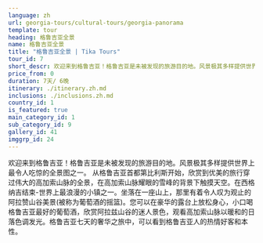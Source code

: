 ```yaml
---
language: zh
url: georgia-tours/cultural-tours/georgia-panorama
template: tour
heading: 格鲁吉亚全景
name: 格鲁吉亚全景
title: "格鲁吉亚全景 | Tika Tours"
tour_id: 7
short_descr: 欢迎来到格鲁吉亚！格鲁吉亚是未被发现的旅游目的地。风景极其多样提供世界上最令人吃惊的全景图之一。
price_from: 0
duration: 7天/ 6晚
itinerary: ./itinerary.zh.md
inclusions: ./inclusions.zh.md
country_id: 1
is_featured: true
main_category_id: 1
sub_category_id: 9
gallery_id: 41
imggrp_id: 24
---
```

欢迎来到格鲁吉亚！格鲁吉亚是未被发现的旅游目的地。风景极其多样提供世界上最令人吃惊的全景图之一。
从格鲁吉亚首都第比利斯开始，欣赏到优美的旅行穿过伟大的高加索山脉的全景，在高加索山脉耀眼的雪峰的背景下触摸天空。在西格纳吉结束-世界上最浪漫的小镇之一。坐落在一座山上，那里有着令人叹为观止的阿拉赞山谷美景(被称为葡萄酒的摇篮)。您可以在豪华的露台上放松身心，小口喝格鲁吉亚最好的葡萄酒，欣赏阿拉兹山谷的迷人景色，观看高加索山脉以暖和的日落色调发光。格鲁吉亚七天的奢华之旅中，可以看到格鲁吉亚人的热情好客和本性。

